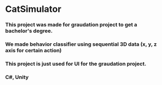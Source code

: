 # CatSimulator 
### This project was made for graudation project to get a bachelor's degree.
### We made behavior classifier using sequential 3D data (x, y, z axis for certain action)
### This project is just used for UI for the graudation project. 

### C#, Unity
